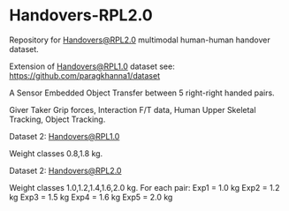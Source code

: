 # Handovers-RPL2.0
Repository for Handovers@RPL2.0 multimodal human-human handover dataset.

Extension of Handovers@RPL1.0 dataset see:
https://github.com/paragkhanna1/dataset

A Sensor Embedded Object Transfer between 5 right-right handed pairs.

Giver Taker Grip forces, Interaction F/T data, Human Upper Skeletal Tracking, Object Tracking.

Dataset 2: Handovers@RPL1.0

Weight classes 0.8,1.8 kg.


Dataset 2: Handovers@RPL2.0

Weight classes 1.0,1.2,1.4,1.6,2.0 kg.
For each pair:
Exp1 = 1.0 kg
Exp2 = 1.2 kg
Exp3 = 1.5 kg
Exp4 = 1.6 kg
Exp5 = 2.0 kg
